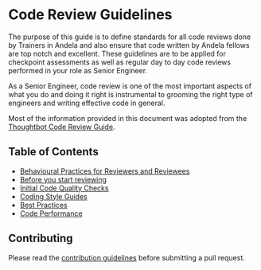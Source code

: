 # Code Review Guidelines
The purpose of this guide is to define standards for all code reviews done by Trainers in Andela and also ensure that code written by Andela fellows are top notch and excellent. These guidelines are to be applied for checkpoint assessments as well as regular day to day code reviews performed in your role as Senior Engineer.

As a Senior Engineer, code review is one of the most important aspects of what you do and doing it right is instrumental to grooming the right type of engineers and writing effective code in general.

Most of the information provided in this document was adopted from the [Thoughtbot Code Review Guide](https://github.com/thoughtbot/guides/tree/master/code-review).

## Table of Contents
- [Behavioural Practices for Reviewers and Reviewees](http://github.com/andela/code-review-guidelines/blob/master/behavioural-practices)
- [Before you start reviewing](http://github.com/andela/code-review-guidelines/blob/master/behavioural-practices)
- [Initial Code Quality Checks](http://github.com/andela/code-review-guidelines/blob/master/behavioural-practices)
- [Coding Style Guides](http://github.com/andela/code-review-guidelines/blob/master/behavioural-practices)
- [Best Practices](http://github.com/andela/code-review-guidelines/blob/master/behavioural-practices)
- [Code Performance](http://github.com/andela/code-review-guidelines/blob/master/behavioural-practices)
 
## Contributing
Please read the [contribution guidelines](http://github.com/andela/code-review-guidelines/blob/master/CONTRIBUTING.md) before submitting a pull request.
